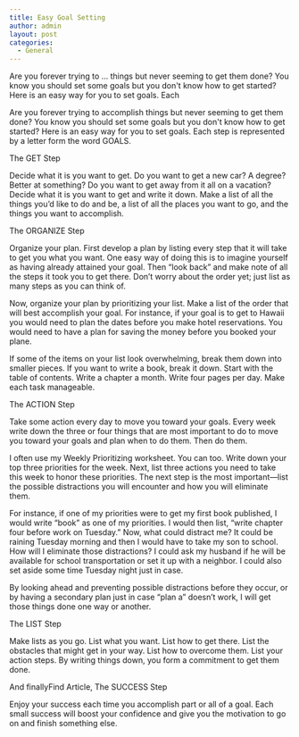 ```yaml
---
title: Easy Goal Setting
author: admin
layout: post
categories:
  - General
---
```

Are you forever trying to ... things but never seeming to get them done? You know you should set some goals but you don't know how to get started? Here is an easy way for you to set goals. Each

Are you forever trying to accomplish things but never seeming to get them done? You know you should set some goals but you don't know how to get started? Here is an easy way for you to set goals. Each step is represented by a letter form the word GOALS. 

The GET Step 

Decide what it is you want to get. Do you want to get a new car? A degree? Better at something? Do you want to get away from it all on a vacation? Decide what it is you want to get and write it down. Make a list of all the things you’d like to do and be, a list of all the places you want to go, and the things you want to accomplish. 

The ORGANIZE Step 

Organize your plan. First develop a plan by listing every step that it will take to get you what you want. One easy way of doing this is to imagine yourself as having already attained your goal. Then “look back” and make note of all the steps it took you to get there. Don’t worry about the order yet; just list as many steps as you can think of. 

Now, organize your plan by prioritizing your list. Make a list of the order that will best accomplish your goal. For instance, if your goal is to get to Hawaii you would need to plan the dates before you make hotel reservations. You would need to have a plan for saving the money before you booked your plane.

If some of the items on your list look overwhelming, break them down into smaller pieces. If you want to write a book, break it down. Start with the table of contents. Write a chapter a month. Write four pages per day. Make each task manageable. 

The ACTION Step 

Take some action every day to move you toward your goals. Every week write down the three or four things that are most important to do to move you toward your goals and plan when to do them. Then do them. 

I often use my Weekly Prioritizing worksheet. You can too. Write down your top three priorities for the week. Next, list three actions you need to take this week to honor these priorities. The next step is the most important—list the possible distractions you will encounter and how you will eliminate them. 

For instance, if one of my priorities were to get my first book published, I would write “book” as one of my priorities. I would then list, “write chapter four before work on Tuesday.” Now, what could distract me? It could be raining Tuesday morning and then I would have to take my son to school. How will I eliminate those distractions? I could ask my husband if he will be available for school transportation or set it up with a neighbor. I could also set aside some time Tuesday night just in case. 

By looking ahead and preventing possible distractions before they occur, or by having a secondary plan just in case “plan a” doesn’t work, I will get those things done one way or another. 

The LIST Step 

Make lists as you go. List what you want. List how to get there. List the obstacles that might get in your way. List how to overcome them. List your action steps. By writing things down, you form a commitment to get them done.

And finallyFind Article, The SUCCESS Step 

Enjoy your success each time you accomplish part or all of a goal. Each small success will boost your confidence and give you the motivation to go on and finish something else.

